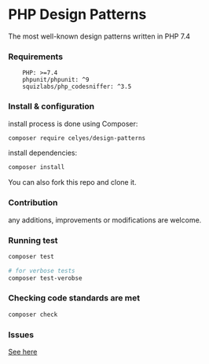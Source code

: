 # PHP Design Patterns

The most well-known design patterns written in PHP 7.4

### Requirements

```
    PHP: >=7.4
    phpunit/phpunit: ^9
    squizlabs/php_codesniffer: ^3.5
```

### Install & configuration

install process is done using Composer:

```bash
composer require celyes/design-patterns
```

install dependencies:

```bash
composer install
```

You can also fork this repo and clone it.

### Contribution

any additions, improvements or modifications are welcome.

### Running test

```bash
composer test

# for verbose tests
composer test-verobse
```

### Checking code standards are met

```bash
composer check
```

### Issues

[See here](https://github.com/celyes/design-patterns-php/issues)
